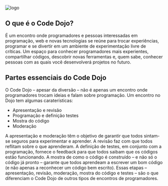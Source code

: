 ![logo](https://github.com/viridiano/code-dojo/blob/master/images/code-dojo_logo.png)
## O que é o Code Dojo?

É um encontro onde programadores e pessoas interessadas em programação, web e novas tecnologias se reúne para trocar experiências, programar e se divertir em um ambiente de experimentação livre de críticas. Um espaço para conhecer programadores mais experientes, compartilhar códigos, descobrir novas ferramentas e, quem sabe, conhecer pessoas com as quais você desenvolverá projetos no futuro.

## Partes essenciais do Code Dojo

O Code Dojo – apesar da diversão – não é apenas um encontro onde programadores trocam ideias e falam sobre programação. Um encontro no Dojo tem algumas caraterísticas:

- Apresentação e revisão
- Programação e definição testes
- Mostra do código
- Moderação

A apresentação e moderação têm o objetivo de garantir que todos sintam-se seguros para experimentar e aprender. A revisão faz com que todos reflitam sobre o que aprenderam. A definição de testes, em conjunto com a programação, fornece o feedback para que todos saibam que os códigos estão funcionando. A mostra de como o código é construído – e não só o código já pronto – garante que todos aprendeam a escrever um bom código (e não apenas a reconhecer um código bem escrito). Essas etapas – apresentação, revisão, moderação, mostra do código e testes – são o que diferenciam o Code Dojo de outros tipos de encontros de programadores.
